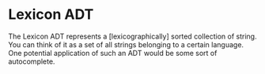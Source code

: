 # Lexicon ADT
The Lexicon ADT represents a [lexicographically] sorted collection of string. You can think of it as a set of all strings belonging to a certain language. One 
potential application of such an ADT would be some sort of autocomplete. 
